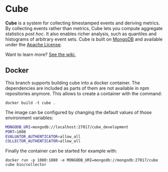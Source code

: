 # Cube

**Cube** is a system for collecting timestamped events and deriving metrics. By collecting events rather than metrics, Cube lets you compute aggregate statistics *post hoc*. It also enables richer analysis, such as quantiles and histograms of arbitrary event sets. Cube is built on [MongoDB](http://www.mongodb.org) and available under the [Apache License](/square/cube/blob/master/LICENSE).

Want to learn more? [See the wiki.](https://github.com/square/cube/wiki)

## Docker

This branch supports building cube into a docker container. The dependencies are included as parts of them are not available in npm repositories anymore. This allows to create a container with the command:

`docker build -t cube .`

The image can be configured by changing the default values of those environment variables:

```bash
MONGODB_URI=mongodb://localhost:27017/cube_development
PORT=1080
EVALUATOR_AUTHENTICATOR=allow_all
COLLECTOR_AUTHENTICATOR=allow_all
```

Finally the container can be started for example with:

`docker run -p 1080:1080 -e MONGODB_URI=mongodb://mongodb:27017/cube cube bin/collector`
